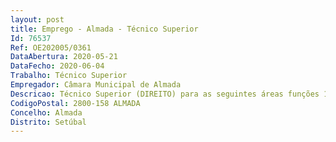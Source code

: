 ```yaml
--- 
layout: post
title: Emprego - Almada - Técnico Superior
Id: 76537
Ref: OE202005/0361
DataAbertura: 2020-05-21
DataFecho: 2020-06-04
Trabalho: Técnico Superior
Empregador: Câmara Municipal de Almada
Descricao: Técnico Superior (DIREITO) para as seguintes áreas funções 1) Departamento de Recursos Humanos • Bons conhecimentos da Lei Geral do Trabalho em Funções Públicas  • Experiência em procedimentos concursais (participação em júris) e em contratação pública (instrução de Processos de Aquisição de Serviços  Pessoas Singulares)  • Experiência em procedimentos disciplinares  • Bons conhecimentos de Direito Administrativo (em especial Código do Procedimento Administrativo)  • Gosto pelo trabalho de equipa.2) Departamento de Património e Compras  • Bons conhecimentos de contratação pública (Código dos Contratos Públicos)  • Conhecimentos e experiência na elaboração de peças concursais e avaliação de propostas • Conhecimentos gerais da legislação relacionada com aquisições e interpretação de dados económicos e estatísticos  • Domínio de técnicas de análise, interpretação e escrita de relatórios técnicos de alguma complexidade, bem como a elaboração de tabelas e quadros analíticos.3) Departamento Jurídico  • Bons conhecimentos de Direito Administrativo (em especial Código do Procedimento Administrativo e Regime Jurídico das Autarquias Locais)  • Prática na elaboração de pareceres  • Bons conhecimentos do Regime Geral das Contraordenações e prática na instrução de processos de contraordenação  • Conhecimentos na área da responsabilidade civil extracontratual.
CodigoPostal: 2800-158 ALMADA
Concelho: Almada
Distrito: Setúbal
--- 
```

